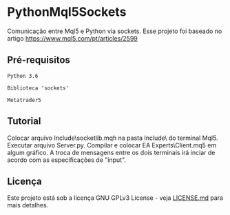 # PythonMql5Sockets
Comunicação entre Mql5 e Python via sockets. Esse projeto foi baseado no artigo https://www.mql5.com/pt/articles/2599

## Pré-requisitos

```
Python 3.6
```

```
Biblioteca 'sockets'
```

```
Metatrader5
```

## Tutorial
Colocar arquivo Include\socketlib.mqh na pasta Include\ do terminal Mql5. Executar arquivo Server.py. Compilar e colocar EA Experts\Client.mq5 em algum gráfico. A troca de mensagens entre os dois terminais irá inciar de acordo com as especificações de "input".

## Licença

Este projeto está sob a licença GNU GPLv3 License - veja [LICENSE.md](LICENSE.md) para mais detalhes.

